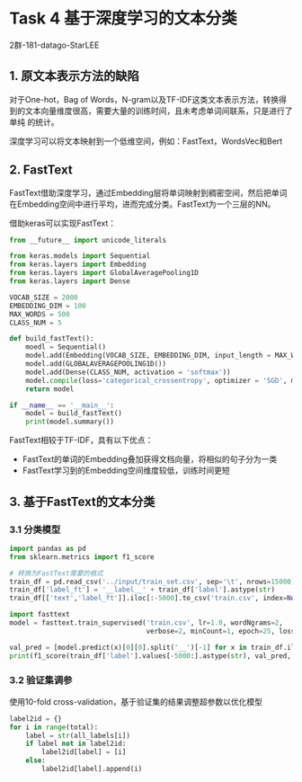 # Task 4 基于深度学习的文本分类

2群-181-datago-StarLEE

## 1. 原文本表示方法的缺陷

对于One-hot，Bag of Words，N-gram以及TF-IDF这类文本表示方法，转换得到的文本向量维度很高，需要大量的训练时间，且未考虑单词间联系，只是进行了单纯 的统计。

深度学习可以将文本映射到一个低维空间，例如：FastText，WordsVec和Bert

## 2. FastText

FastText借助深度学习，通过Embedding层将单词映射到稠密空间，然后把单词在Embedding空间中进行平均，进而完成分类。FastText为一个三层的NN。

借助keras可以实现FastText：

```python
from __future__ import unicode_literals

from keras.models import Sequential
from keras.layers import Embedding
from keras.layers import GlobalAveragePooling1D
from keras.layers import Dense

VOCAB_SIZE = 2000
EMBEDDING_DIM = 100
MAX_WORDS = 500
CLASS_NUM = 5

def build_fastText():
	moedl = Sequential()
	model.add(Embedding(VOCAB_SIZE, EMBEDDING_DIM, input_length = MAX_WORDS))
	model.add(GLOBALAVERAGEPOOLING1D())
	model.add(Dense(CLASS_NUM, activation = 'softmax'))
	model.compile(loss='categorical_crossentropy', optimizer = 'SGD', metrics = ['accuracy'])
	return model

if __name__ == '__main__':
	model = build_fastText()
	print(model.summary())
```

FastText相较于TF-IDF，具有以下优点：

+ FastText的单词的Embedding叠加获得文档向量，将相似的句子分为一类
+ FastText学习到的Embedding空间维度较低，训练时间更短

## 3. 基于FastText的文本分类

### 3.1 分类模型

```python
import pandas as pd
from sklearn.metrics import f1_score

# 转换为FastText需要的格式
train_df = pd.read_csv('../input/train_set.csv', sep='\t', nrows=15000)
train_df['label_ft'] = '__label__' + train_df['label'].astype(str)
train_df[['text','label_ft']].iloc[:-5000].to_csv('train.csv', index=None, header=None, sep='\t')

import fasttext
model = fasttext.train_supervised('train.csv', lr=1.0, wordNgrams=2, 
                                  verbose=2, minCount=1, epoch=25, loss="hs")

val_pred = [model.predict(x)[0][0].split('__')[-1] for x in train_df.iloc[-5000:]['text']]
print(f1_score(train_df['label'].values[-5000:].astype(str), val_pred, average='macro'))
```

### 3.2 验证集调参

使用10-fold cross-validation，基于验证集的结果调整超参数以优化模型

```python
label2id = {}
for i in range(total):
    label = str(all_labels[i])
    if label not in label2id:
        label2id[label] = [i]
    else:
        label2id[label].append(i)
```